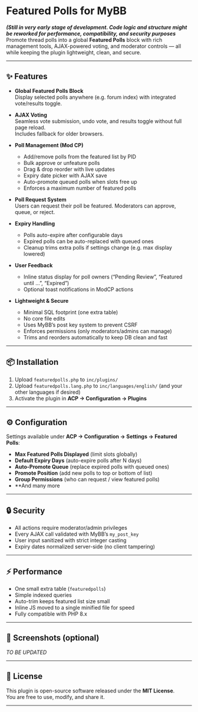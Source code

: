 # Featured Polls for MyBB

***(Still in very early stage of  development. Code logic and structure might be reworked for performance, compatibility, and security purposes***
Promote thread polls into a global **Featured Polls** block with rich management tools, AJAX-powered voting, and moderator controls — all while keeping the plugin lightweight, clean, and secure.

---

## ✨ Features

- **Global Featured Polls Block**  
  Display selected polls anywhere (e.g. forum index) with integrated vote/results toggle.

- **AJAX Voting**  
  Seamless vote submission, undo vote, and results toggle without full page reload.  
  Includes fallback for older browsers.

- **Poll Management (Mod CP)**  
  - Add/remove polls from the featured list by PID  
  - Bulk approve or unfeature polls  
  - Drag & drop reorder with live updates  
  - Expiry date picker with AJAX save  
  - Auto-promote queued polls when slots free up  
  - Enforces a maximum number of featured polls

- **Poll Request System**  
  Users can request their poll be featured. Moderators can approve, queue, or reject.

- **Expiry Handling**  
  - Polls auto-expire after configurable days  
  - Expired polls can be auto-replaced with queued ones  
  - Cleanup trims extra polls if settings change (e.g. max display lowered)

- **User Feedback**  
  - Inline status display for poll owners (“Pending Review”, “Featured until …”, “Expired”)  
  - Optional toast notifications in ModCP actions

- **Lightweight & Secure**  
  - Minimal SQL footprint (one extra table)  
  - No core file edits  
  - Uses MyBB’s post key system to prevent CSRF  
  - Enforces permissions (only moderators/admins can manage)  
  - Trims and reorders automatically to keep DB clean and fast

---

## 📦 Installation

1. Upload `featuredpolls.php` to `inc/plugins/`  
2. Upload `featuredpolls.lang.php` to `inc/languages/english/` (and your other languages if desired)  
3. Activate the plugin in **ACP → Configuration → Plugins**

---

## ⚙️ Configuration

Settings available under **ACP → Configuration → Settings → Featured Polls**:

- **Max Featured Polls Displayed** (limit slots globally)  
- **Default Expiry Days** (auto-expire polls after N days)  
- **Auto-Promote Queue** (replace expired polls with queued ones)  
- **Promote Position** (add new polls to top or bottom of list)  
- **Group Permissions** (who can request / view featured polls)
- **And many more

---

## 🔒 Security

- All actions require moderator/admin privileges  
- Every AJAX call validated with MyBB’s `my_post_key`  
- User input sanitized with strict integer casting  
- Expiry dates normalized server-side (no client tampering)

---

## ⚡ Performance

- One small extra table (`featuredpolls`)  
- Simple indexed queries  
- Auto-trim keeps featured list size small  
- Inline JS moved to a single minified file for speed  
- Fully compatible with PHP 8.x  

---

## 📸 Screenshots (optional)

_TO BE UPDATED_

---

## 📝 License

This plugin is open-source software released under the **MIT License**.  
You are free to use, modify, and share it.

---
